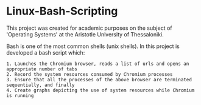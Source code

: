 # Linux-Bash-Scripting

This project was created for academic purposes on the subject of 'Operating Systems' at the Aristotle University of Thessaloniki.

Bash is one of the most common shells (unix shells). 
In this project is developed a bash script which:
```
1. Launches the Chromium browser, reads a list of urls and opens an appropriate number of tabs
2. Record the system resources consumed by Chromium processes
3. Ensure that all the processes of the above browser are terminated sequentially, and finally
4. Create graphs depicting the use of system resources while Chromium is running
```
